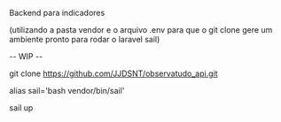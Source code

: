 Backend para indicadores

(utilizando a pasta vendor e o arquivo .env para que o git clone gere um ambiente pronto para rodar o laravel sail)

-- WIP --

git clone https://github.com/JJDSNT/observatudo_api.git

alias sail='bash vendor/bin/sail'

sail up
